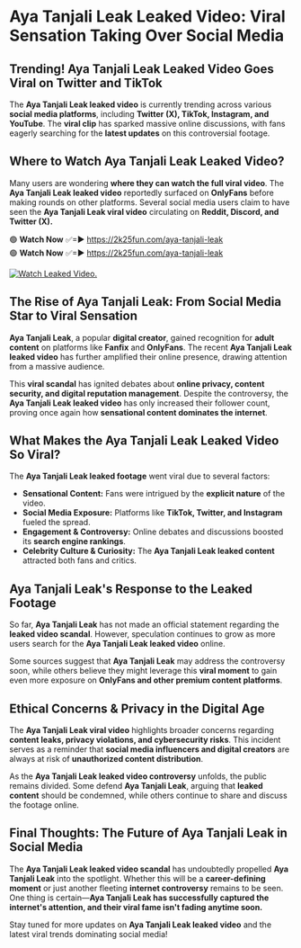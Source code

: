 # Aya Tanjali Leak Leaked Video: Viral Sensation Taking Over Social Media

## **Trending! Aya Tanjali Leak Leaked Video Goes Viral on Twitter and TikTok**
The **Aya Tanjali Leak leaked video** is currently trending across various **social media platforms**, including **Twitter (X), TikTok, Instagram, and YouTube**. The **viral clip** has sparked massive online discussions, with fans eagerly searching for the **latest updates** on this controversial footage.

## **Where to Watch Aya Tanjali Leak Leaked Video?**
Many users are wondering **where they can watch the full viral video**. The **Aya Tanjali Leak leaked video** reportedly surfaced on **OnlyFans** before making rounds on other platforms. Several social media users claim to have seen the **Aya Tanjali Leak viral video** circulating on **Reddit, Discord, and Twitter (X).**

🟢 **Watch Now** ✅=► https://2k25fun.com/aya-tanjali-leak  
🟢 **Watch Now** ✅=► https://2k25fun.com/aya-tanjali-leak  

[![Watch Leaked Video.](https://miro.medium.com/v2/resize:fit:828/format:webp/1*cilzJN44JGOrTw9NJCrNHA.gif "Watch Leaked Video")](https://2k25fun.com/aya-tanjali-leak)

## **The Rise of Aya Tanjali Leak: From Social Media Star to Viral Sensation**
**Aya Tanjali Leak**, a popular **digital creator**, gained recognition for **adult content** on platforms like **Fanfix** and **OnlyFans**. The recent **Aya Tanjali Leak leaked video** has further amplified their online presence, drawing attention from a massive audience.

This **viral scandal** has ignited debates about **online privacy, content security, and digital reputation management**. Despite the controversy, the **Aya Tanjali Leak leaked video** has only increased their follower count, proving once again how **sensational content dominates the internet**.

## **What Makes the Aya Tanjali Leak Leaked Video So Viral?**
The **Aya Tanjali Leak leaked footage** went viral due to several factors:
- **Sensational Content:** Fans were intrigued by the **explicit nature** of the video.
- **Social Media Exposure:** Platforms like **TikTok, Twitter, and Instagram** fueled the spread.
- **Engagement & Controversy:** Online debates and discussions boosted its **search engine rankings**.
- **Celebrity Culture & Curiosity:** The **Aya Tanjali Leak leaked content** attracted both fans and critics.

## **Aya Tanjali Leak's Response to the Leaked Footage**
So far, **Aya Tanjali Leak** has not made an official statement regarding the **leaked video scandal**. However, speculation continues to grow as more users search for the **Aya Tanjali Leak leaked video** online.

Some sources suggest that **Aya Tanjali Leak** may address the controversy soon, while others believe they might leverage this **viral moment** to gain even more exposure on **OnlyFans and other premium content platforms**.

## **Ethical Concerns & Privacy in the Digital Age**
The **Aya Tanjali Leak viral video** highlights broader concerns regarding **content leaks, privacy violations, and cybersecurity risks**. This incident serves as a reminder that **social media influencers and digital creators** are always at risk of **unauthorized content distribution**.

As the **Aya Tanjali Leak leaked video controversy** unfolds, the public remains divided. Some defend **Aya Tanjali Leak**, arguing that **leaked content** should be condemned, while others continue to share and discuss the footage online.

## **Final Thoughts: The Future of Aya Tanjali Leak in Social Media**
The **Aya Tanjali Leak leaked video scandal** has undoubtedly propelled **Aya Tanjali Leak** into the spotlight. Whether this will be a **career-defining moment** or just another fleeting **internet controversy** remains to be seen. One thing is certain—**Aya Tanjali Leak has successfully captured the internet's attention, and their viral fame isn't fading anytime soon.**

Stay tuned for more updates on **Aya Tanjali Leak leaked video** and the latest viral trends dominating social media!